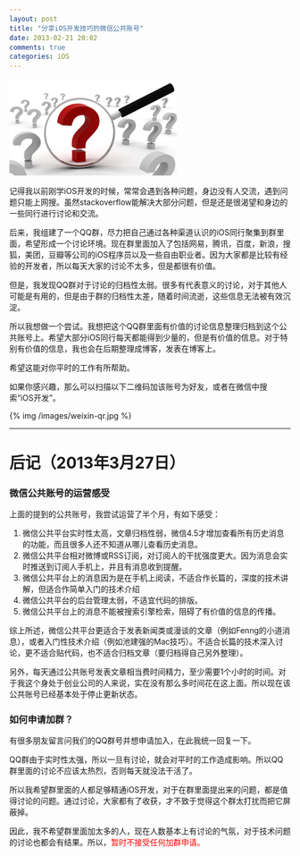 ```yaml
---
layout: post
title: "分享iOS开发技巧的微信公共账号"
date: 2013-02-21 20:02
comments: true
categories: iOS
---
```


<img src="/images/weixin-why.png" width="300px" />

记得我以前刚学iOS开发的时候，常常会遇到各种问题，身边没有人交流，遇到问题只能上网搜。虽然stackoverflow能解决大部分问题，但是还是很渴望和身边的一些同行进行讨论和交流。

后来，我组建了一个QQ群，尽力把自己通过各种渠道认识的iOS同行聚集到群里面，希望形成一个讨论环境。现在群里面加入了包括网易，腾讯，百度，新浪，搜狐，美团，豆瓣等公司的iOS程序员以及一些自由职业者。因为大家都是比较有经验的开发者，所以每天大家的讨论不太多，但是都很有价值。

<!-- more -->

但是，我发现QQ群对于讨论的归档性太弱。很多有代表意义的讨论，对于其他人可能是有用的，但是由于群的归档性太差，随着时间流逝，这些信息无法被有效沉淀。

所以我想做一个尝试。我想把这个QQ群里面有价值的讨论信息整理归档到这个公共账号上。希望大部分iOS同行每天都能得到少量的，但是有价值的信息。对于特别有价值的信息，我也会在后期整理成博客，发表在博客上。

希望这能对你平时的工作有所帮助。

如果你感兴趣，那么可以扫描以下二维码加该账号为好友，或者在微信中搜索“iOS开发”。

{% img /images/weixin-qr.jpg %}

<hr>

# 后记（2013年3月27日）

### 微信公共账号的运营感受

上面的提到的公共账号，我尝试运营了半个月，有如下感受：

1. 微信公共平台实时性太高，文章归档性弱，微信4.5才增加查看所有历史消息的功能，而且很多人还不知道从哪儿查看历史消息。
2. 微信公共平台相对微博或RSS订阅，对订阅人的干扰强度更大。因为消息会实时推送到订阅人手机上，并且有消息收到提醒。
3. 微信公共平台上的消息因为是在手机上阅读，不适合作长篇的，深度的技术讲解，但适合作简单入门的技术介绍
4. 微信公共平台的后台管理太弱，不适宜代码的排版。
5. 微信公共平台上的消息不能被搜索引擎检索，阻碍了有价值的信息的传播。

综上所述，微信公共平台更适合于发表新闻类或漫谈的文章（例如Fenng的小道消息），或者入门性技术介绍（例如池建强的Mac技巧）。不适合长篇的技术深入讨论，更不适合贴代码，也不适合归档文章（要归档得自己另外整理）。

另外，每天通过公共账号发表文章相当费时间精力，至少需要1个小时的时间。对于我这个身处于创业公司的人来说，实在没有那么多时间花在这上面。所以现在该公共账号已经基本处于停止更新状态。

### 如何申请加群？

有很多朋友留言问我们的QQ群号并想申请加入，在此我统一回复一下。

QQ群由于实时性太强，所以一旦有讨论，就会对平时的工作造成影响。所以QQ群里面的讨论不应该太热烈，否则每天就没法干活了。

所以我希望群里面的人都足够精通iOS开发，对于在群里面提出来的问题，都是值得讨论的问题。通过讨论，大家都有了收获，才不致于觉得这个群太打扰而把它屏蔽掉。

因此，我不希望群里面加太多的人，现在人数基本上有讨论的气氛，对于技术问题的讨论也都会有结果。所以，<font color="red">暂时不接受任何加群申请。</font>



